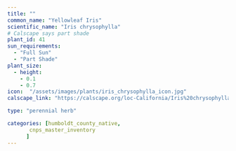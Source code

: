 ```yaml
---
title: ""
common_name: "Yellowleaf Iris"
scientific_name: "Iris chrysophylla"
# Calscape says part shade
plant_id: 41
sun_requirements:
  - "Full Sun"
  - "Part Shade"
plant_size:
  - height: 
    - 0.1
    - 0.7
icon:  "/assets/images/plants/iris_chrysophylla_icon.jpg"
calscape_link: "https://calscape.org/loc-California/Iris%20chrysophylla(%20)"

type: "perennial herb"

categories: [humboldt_county_native,
       cnps_master_inventory
      ]
---
```



